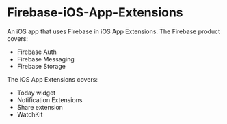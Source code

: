 # Firebase-iOS-App-Extensions
An iOS app that uses Firebase in iOS App Extensions. 
The Firebase product covers:
- Firebase Auth
- Firebase Messaging
- Firebase Storage 

The iOS App Extensions covers:
- Today widget
- Notification Extensions
- Share extension
- WatchKit
